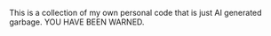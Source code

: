 This is a collection of my own personal code that is just AI generated garbage.  YOU HAVE BEEN WARNED.
